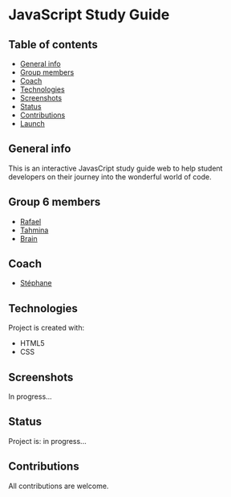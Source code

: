 # JavaScript Study Guide

## Table of contents

- [General info](#general-info)
- [Group members](#Group_members)
- [Coach](#coach)
- [Technologies](#technologies)
- [Screenshots](#Screenshots)
- [Status](#status)
- [Contributions](#contributions)
- [Launch](https://rago89.github.io/Group-6-Study-Guide/)

## General info

This is an interactive JavasCript study guide web to help student developers on their journey into the wonderful world of code.

## Group 6 members

- [Rafael](https://github.com/rago89)
- [Tahmina](https://github.com/tahminarasoli)
- [Brain](https://github.com/Brainketunze)

## Coach

- [Stéphane](https://about.me/snicoll)

## Technologies

Project is created with:

- HTML5
- CSS

## Screenshots

In progress...

## Status

Project is: in progress...

## Contributions

All contributions are welcome.
